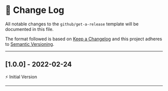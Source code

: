 # 📣 Change Log
All notable changes to the `github/get-a-release` template will be documented in this file.

The format followed is based on [Keep a Changelog](http://keepachangelog.com/) and this project adheres to [Semantic Versioning](http://semver.org/).

---
 
## [1.0.0] - 2022-02-24
 
⚡️ Initial Version
 
---
